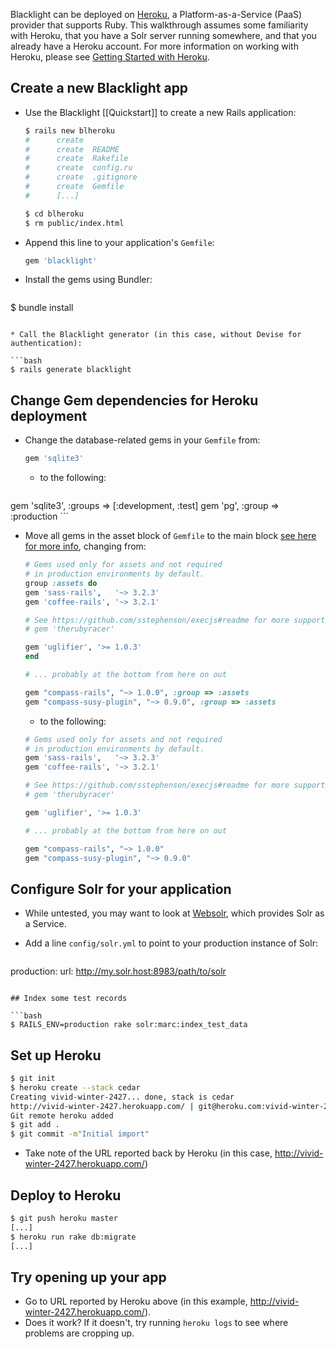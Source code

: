 Blacklight can be deployed on [Heroku](http://heroku.com/), a Platform-as-a-Service (PaaS) provider that supports Ruby. This walkthrough assumes some familiarity with Heroku, that you have a Solr server running somewhere, and that you already have a Heroku account. For more information on working with Heroku, please see [Getting Started with Heroku](https://devcenter.heroku.com/articles/quickstart).

## Create a new Blacklight app

* Use the Blacklight [[Quickstart]] to create a new Rails application:

    ```bash
    $ rails new blheroku      
    #      create  
    #      create  README
    #      create  Rakefile
    #      create  config.ru
    #      create  .gitignore
    #      create  Gemfile
    #      [...]
    
    $ cd blheroku
    $ rm public/index.html

* Append this line to your application's `Gemfile`:

    ```ruby
    gem 'blacklight'
    ```

* Install the gems using Bundler:

   ```bash
$ bundle install
   ```

* Call the Blacklight generator (in this case, without Devise for authentication):

   ```bash
$ rails generate blacklight
   ```

## Change Gem dependencies for Heroku deployment

* Change the database-related gems in your `Gemfile` from:

    ```ruby
    gem 'sqlite3'
    ```

    * to the following:

    ```ruby
gem 'sqlite3', :groups => [:development, :test]
gem 'pg', :group => :production
    ```

* Move all gems in the asset block of `Gemfile` to the main block [see here for more info](http://stackoverflow.com/questions/9629620), changing from:

    ```ruby
    # Gems used only for assets and not required
    # in production environments by default.
    group :assets do
    gem 'sass-rails',   '~> 3.2.3'
    gem 'coffee-rails', '~> 3.2.1'

    # See https://github.com/sstephenson/execjs#readme for more supported runtimes
    # gem 'therubyracer'

    gem 'uglifier', '>= 1.0.3'
    end

    # ... probably at the bottom from here on out

    gem "compass-rails", "~> 1.0.0", :group => :assets
    gem "compass-susy-plugin", "~> 0.9.0", :group => :assets
    ```

    * to the following: 

    ```ruby
    # Gems used only for assets and not required
    # in production environments by default.
    gem 'sass-rails',   '~> 3.2.3'
    gem 'coffee-rails', '~> 3.2.1'

    # See https://github.com/sstephenson/execjs#readme for more supported runtimes
    # gem 'therubyracer'

    gem 'uglifier', '>= 1.0.3'

    # ... probably at the bottom from here on out

    gem "compass-rails", "~> 1.0.0"
    gem "compass-susy-plugin", "~> 0.9.0"
    ```


## Configure Solr for your application

* While untested, you may want to look at [Websolr](http://websolr.com/), which provides Solr as a Service.
* Add a line `config/solr.yml` to point to your production instance of Solr:

   ```yaml
production:
  url: http://my.solr.host:8983/path/to/solr
   ```

## Index some test records

   ```bash
$ RAILS_ENV=production rake solr:marc:index_test_data
   ```
## Set up Heroku

   ```bash
$ git init
$ heroku create --stack cedar
Creating vivid-winter-2427... done, stack is cedar
http://vivid-winter-2427.herokuapp.com/ | git@heroku.com:vivid-winter-2427.git
Git remote heroku added
$ git add .
$ git commit -m"Initial import"
   ```

* Take note of the URL reported back by Heroku (in this case, http://vivid-winter-2427.herokuapp.com/)

## Deploy to Heroku

   ```bash
$ git push heroku master
[...]
$ heroku run rake db:migrate
[...]
   ```

## Try opening up your app

* Go to URL reported by Heroku above (in this example, http://vivid-winter-2427.herokuapp.com/).
* Does it work? If it doesn't, try running `heroku logs` to see where problems are cropping up.